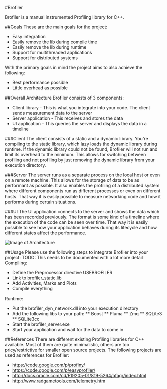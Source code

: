 #Brofiler

Brofiler is a manual instrumented Profiling library for C++.

##Goals
These are the main goals for the project:
* Easy integration
* Easily remove the lib during compile time
* Easily remove the lib during runtime
* Support for multithreaded applications
* Support for distributed systems
 
With the primary goals in mind the project aims to also achieve the following:
* Best performance possible
* Little overhead as possible

##Overall Architecture
Brofiler consists of 3 components:
* Client library - This is what you integrate into your code. The client sends measurement data to the server
* Server application - This receives and stores the data
* UI application - This queries the server and displays the data in a timeline

###Client
The client consists of a static and a dynamic library. You're compiling to the static library, which lazy loads the dynamic library during runtime. If the dynamic library could not be found, Brofiler will not run and limit its overhead to the minimum. This allows for switching between profiling and not profiling by just removing the dynamic library from your execution directory.

###Server
The server runs as a separate process on the local host or even on a remote machine. This allows for the storage of data to be as performant as possible. It also enables the profiling of a distributed system where different components run as different processes or even on different hosts. That way it is easily possible to measure networking code and how it performs during certain situations.

###UI
The UI application connects to the server and shows the data which has been recorded previously. The format is some kind of a timeline where the execution of the code can be seen over time. That way it is easily possible to see how your application behaves during its lifecycle and how different states affect the performance.

![Image of Architecture](http://yuml.me/f0c03470)

##Usage
Please use the following steps to integrate Brofiler into your project:
TODO: This needs to be documented with a lot more detail
Compiling:
* Define the Preprocessor directive USEBROFILER
* Link to brofiler_static.lib
* Add Activities, Marks and Plots
* Compile everything

Runtime:
* Put the brofiler_dyn_network.dll into your execution directory
* Add the following libs to your path:
** Boost
** Pluma
** Zmq
** SQLite3
** SQLite3cc
* Start the brofiler_server.exe
* Start your application and wait for the data to come in

##References
There are different existing Profiling libraries for C++ available. Most of them are quite minimalistic, others are too pricy/restrictive for smaller open source projects. The following projects are used as references for Brofiler:
* https://code.google.com/p/profiny/
* https://code.google.com/p/easyprofiler/
* http://docs.oracle.com/cd/E19205-01/819-5264/afagr/index.html
* http://www.radgametools.com/telemetry.htm
